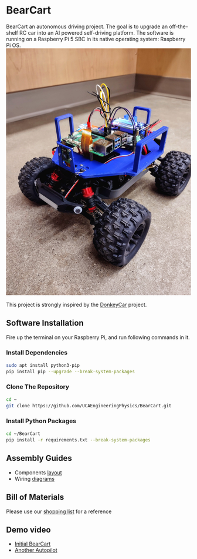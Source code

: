 # BearCart
BearCart an autonomous driving project. The goal is to upgrade an off-the-shelf
RC car into an AI powered self-driving platform. The software is running on a
Raspberry Pi 5 SBC in its native operating system: Raspberry Pi OS.
![portrait](/_DOCS/assemble/mechanical/images/bc_portrait.jpg)

This project is strongly inspired by the 
[DonkeyCar](https://github.com/autorope/donkeycar) project.


## Software Installation
Fire up the terminal on your Raspberry Pi, and run following commands in it.

### Install Dependencies 
```bash
sudo apt install python3-pip
pip install pip --upgrade --break-system-packages
```

### Clone The Repository
```bash
cd ~
git clone https://github.com/UCAEngineeringPhysics/BearCart.git
```

### Install Python Packages
```bash
cd ~/BearCart
pip install -r requirements.txt --break-system-packages
```

## Assembly Guides
- Components [layout](/_DOCS/assemble/mechanical/README.md)
- Wiring [diagrams](/_DOCS/assemble/electric/README.md) 

## Bill of Materials
Please use our [shopping list](/_DOCS/BOM.md) for a reference

## Demo video
- [Initial BearCart](https://youtube.com/shorts/Kcm6qQqev3s)
- [Another Autopilot](https://youtu.be/8GX6HnfgrJQ)
